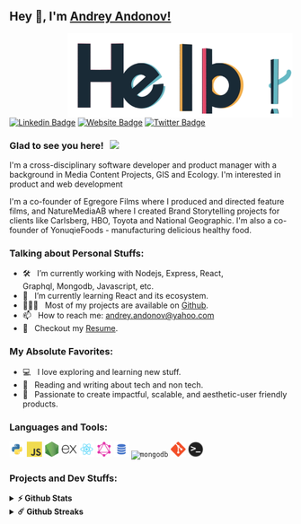 ## Hey 👋, I'm [Andrey Andonov!](https://github.com/arevolutioner)

<img align="right" height="150" width="400" alt="" src=https://github.com/arevolutioner/arevolutioner/blob/main/hello.gif/>

[![Linkedin Badge](https://img.shields.io/badge/-LinkedIn-0e76a8?style=flat-square&logo=Linkedin&logoColor=white)](www.linkedin.com/in/andreyandonov )
[![Website Badge](https://img.shields.io/badge/Website-3b5998?style=flat-square&logo=google-chrome&logoColor=white)](https://anddev.netlify.app/)
[![Twitter Badge](https://img.shields.io/badge/-Twitter-00acee?style=flat-square&logo=Twitter&logoColor=white)](https://twitter.com/Andrey_Andonov)


### Glad to see you here! &nbsp; ![](https://visitor-badge.glitch.me/badge?page_id=arevolutioner.arevolutioneri&style=flat-square&color=0088cc)

I'm a cross-disciplinary software developer and product manager with a background in Media Content Projects, GIS and Ecology. I'm interested in product and web development

I'm a co-founder of Egregore Films where I produced and directed feature films, and NatureMediaAB where I created Brand Storytelling projects for clients like Carlsberg, HBO, Toyota and National Geographic. I'm also a co-founder of YonuqieFoods - manufacturing delicious healthy food.



### Talking about Personal Stuffs:

- 🛠 &nbsp; I’m currently working with Nodejs, Express, React, <br /> Graphql, Mongodb, Javascript, etc.
- 🚀 &nbsp; I’m currently learning React and its ecosystem.
- 👨🏻‍💻 &nbsp; Most of my projects are available on [Github](https://github.com/arevolutioner).
- 📫 &nbsp; How to reach me: andrey.andonov@yahoo.com
- 📝 &nbsp; Checkout my [Resume](https://github.com/arevolutioner/arevolutioner/blob/main/AndonovResume.pdf).

### My Absolute Favorites:

- 💻 &nbsp; I love exploring and learning new stuff.
- 📰 &nbsp; Reading and writing about tech and non tech.
- 🍕 &nbsp; Passionate to create impactful, scalable, and aesthetic-user friendly products. 

### Languages and Tools:

<code><img height="27" src="https://raw.githubusercontent.com/github/explore/80688e429a7d4ef2fca1e82350fe8e3517d3494d/topics/python/python.png" alt="python"></code>
<code><img height="27" src="https://raw.githubusercontent.com/github/explore/80688e429a7d4ef2fca1e82350fe8e3517d3494d/topics/javascript/javascript.png" alt="javascript"></code>
<code><img height="27" src="https://raw.githubusercontent.com/github/explore/80688e429a7d4ef2fca1e82350fe8e3517d3494d/topics/nodejs/nodejs.png" alt="nodejs"></code>
<code><img height="27" src="https://raw.githubusercontent.com/devicons/devicon/master/icons/express/express-original.svg" alt="expressjs"></code>
<code><img height="27" src="https://raw.githubusercontent.com/github/explore/80688e429a7d4ef2fca1e82350fe8e3517d3494d/topics/react/react.png" alt="react"></code>
<code><img height="27" src="https://raw.githubusercontent.com/github/explore/80688e429a7d4ef2fca1e82350fe8e3517d3494d/topics/graphql/graphql.png" alt="graphql"></code>
<code><img height="27" src="https://raw.githubusercontent.com/github/explore/80688e429a7d4ef2fca1e82350fe8e3517d3494d/topics/sql/sql.png" alt="sql"></code>
<code><img height="27" src="https://encrypted-tbn0.gstatic.com/images?q=tbn%3AANd9GcSTTzPAw-55ssm1Im594xYZ9eRQu2JylrkYLg&usqp=CAU" alt="mongodb"></code>
<code><img height="27" src="https://raw.githubusercontent.com/devicons/devicon/master/icons/git/git-original.svg" alt="git"></code>
<code><img height="27" src="https://raw.githubusercontent.com/github/explore/80688e429a7d4ef2fca1e82350fe8e3517d3494d/topics/terminal/terminal.png" alt="terminal"></code>

<!--
<code><img height="25" src="https://raw.githubusercontent.com/github/explore/80688e429a7d4ef2fca1e82350fe8e3517d3494d/topics/sass/sass.png" alt="sass"></code>
-->

### Projects and Dev Stuffs:

<details>	
  <summary><b>⚡ Github Stats</b></summary>

<img height="180em" src="https://github-readme-stats.vercel.app/api?username=arevolutioner&show_icons=true&hide_border=true&&count_private=true&include_all_commits=true" />
<img height="180em" src="https://github-readme-stats.vercel.app/api/top-langs/?username=arevolutioner&show_icons=true&hide_border=true&layout=compact&langs_count=8"/>
</details>

<details>	
  <summary><b>☄️ Github Streaks</b></summary>

<img height="180em" src="https://github-readme-streak-stats.herokuapp.com/?user=iampavangandhi&hide_border=true" />
</details>



